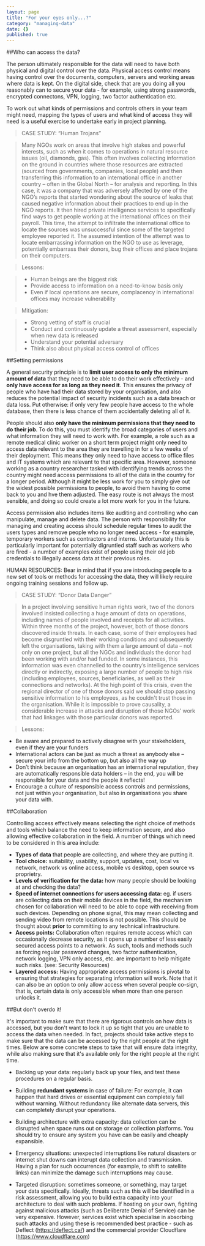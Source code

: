 ```yaml
---
layout: page
title: "For your eyes only...?"
category: "managing-data"
date: {}
published: true
---
```



##Who can access the data?

The person ultimately responsible for the data will need to have both physical and digital control over the data. Physical access control means having control over the documents, computers, servers and working areas where data is kept. On the digital side, check that are you doing all you reasonably can to secure your data - for example, using strong passwords, encrypted connectons, VPN, logging, two factor authentication etc.

To work out what kinds of permissions and controls others in your team might need, mapping the types of users and what kind of access they will need is a useful exercise to undertake early in project planning.

>CASE STUDY: “Human Trojans”

>Many NGOs work on areas that involve high stakes and powerful interests, such as when it comes to operations in natural resource issues (oil, diamonds, gas). This often involves collecting information on the ground in countries where those resources are extracted (sourced from governments, companies, local people) and then transferring this information to an international office in another country – often in the Global North – for analysis and reporting. In this case, it was a company that was adversely affected by one of the NGO’s reports that started wondering about the source of leaks that caused negative information about their practices to end up in the NGO reports. It then hired private intelligence services to specifically find ways to get people working at the international offices on their payroll. This time, the attempt to infiltrate the international office to locate the sources was unsuccessful since some of the targeted employee reported it. The assumed intention of the attempt was to locate embarrassing information on the NGO to use as leverage, potentially embarrass their donors, bug their offices and place trojans on their computers.

>Lessons:

> * Human beings are the biggest risk
> * Provide access to information on a need-to-know basis only
> * Even if local operations are secure, complacency in international offices may increase vulnerability

>Mitigation:

>* Strong vetting of staff is crucial
>* Conduct and continuously update a threat assessment, especially when new data is released
>* Understand your potential adversary
>* Think also about physical access control of offices

##Setting permissions

A general security principle is to **limit user access to only the minimum amount of data** that they need to be able to do their work effectively - and **only have access for as long as they need it**. This ensures the privacy of people who have had their data stored by your organisation, and also reduces the potential impact of security incidents such as a data breach or data loss. Put otherwise: if only very few people have access to the whole database, then there is less chance of them accidentally deleting all of it.

People should also **only have the minimum permissions that they need to do their job**. To do this, you must identify the broad categories of users and what information they will need to work with. For example, a role such as a remote medical clinic worker on a short term project might only need to access data relevant to the area they are travelling in for a few weeks of their deployment. This means they only need to have access to office files and IT systems which are relevant to that specific area. However, someone working as a country researcher tasked with identifying trends across the country might need access permissions to all of the data in the country for a longer period. Although it might be less work for you to simply give out the widest possible permissions to people, to avoid them having to come back to you and hve them adjusted.  The easy route is not always the most sensible, and doing so could create a lot more work for you in the future.

Access permission also includes items like auditing and controlling who can manipulate, manage and delete data. The person with responsibility for managing and creating access should schedule regular times to audit the users types and remove people who no longer need access - for example, temporary workers such as contractors and interns. Unfortunately this is particularly important for potentially digruntled staff such as workers who are fired - a number of examples exist of people using their old job credentials to illegally access data at their previous roles.

HUMAN RESOURCES: Bear in mind that if you are introducing people to a new set of tools or methods for accessing the data, they will likely require ongoing training sessions and follow up.  

>CASE STUDY: “Donor Data Danger”

>In a project involving sensitive human rights work, two of the donors involved insisted collecting a huge amount of data on operations, including names of people involved and receipts for all activities. Within three months of the project, however, both of those donors discovered inside threats. In each case, some of their employees had become disgruntled with their working conditions and subsequently left the organisations, taking with them a large amount of data – not only on one project, but all the NGOs and individuals the donor had been working with and/or had funded. In some instances, this information was even channelled to the country’s intelligence services directly or indirectly, exposing a large number of people to high risk (including employees, sources, beneficiaries, as well as their connections and networks). At the high point of this crisis, even the regional director of one of those donors said we should stop passing sensitive information to his employees, as he couldn't trust those in the organisation. While it is impossible to prove causality, a considerable increase in attacks and disruption of those NGOs’ work that had linkages with those particular donors was reported.

>Lessons:

* Be aware and prepared to actively disagree with your stakeholders, even if they are your funders
* International actors can be just as much a threat as anybody else – secure your info from the bottom up, but also all the way up
* Don’t think because an organisation has an international reputation, they are automatically responsible data holders – in the end, you will be responsible for your data and the people it reflects!
* Encourage a culture of responsible access controls and permissions, not just within your organisation, but also in organisations you share your data with.

##Collaboration

Controlling access effectively means selecting the right choice of methods and tools which balance the need to keep information secure, and also allowing effective collaboration in the field. A number of things which need to be considered in this area include:

* **Types of data** that people are collecting, and where they are putting it.
* **Tool choice:** suitability, usability, support, updates, cost, local vs network, network vs online access, mobile vs desktop, open source vs proprietry.
* **Levels of verification for the data:** how many people should be looking at and checking the data?
* **Speed of internet connections for users accessing data:** eg. if users are collecting data on their mobile devices in the field, the mechanism chosen for collaboration will need to be able to cope with receiving from such devices. Depending on phone signal, this may mean collecting and sending video from remote locations is not possible. This should be thought about **prior** to committing to any technical infrastructure.  
* **Access points:** Collaboration often requires remote access which can occasionally decrease security, as it opens up a number of less easily secured access points to a network. As such, tools and methods such as forcing regular password changes, two factor authentication, network logging, VPN only access, etc. are important to help mitigate such risks. (see: Security Resources)
* **Layered access:** Having appropriate access permissions is pivotal to ensuring that strategies for separating information will work. Note that it can also be an option to only allow access when several people co-sign, that is, certain data is only accessible when more than one person unlocks it.

##But don't overdo it!

It's important to make sure that there are rigorous controls on how data is accessed, but you don't want to lock it up so tight that you are unable to access the data when needed. In fact, projects should take active steps to make sure that the data can be accessed by the right people at the right times. Below are some concrete steps to take that will ensure data integrity, while also making sure that it's available only for the right people at the right time.

* Backing up your data: regularly back up your files, and test these procedures on a regular basis.

* Building **redundant systems** in case of failure: For example, it can happen that hard drives or essential equipment can completely fail without warning. Without redundancy like alternate data servers, this can completely disrupt your operations.

* Building architecture with extra capacity: data collection can be disrupted when space runs out on storage or collection platforms. You should try to ensure any system you have can be easily and cheaply expansible.

* Emergency situations: unexpected interruptions like natural disasters or internet shut downs can interupt data collection and transmission. Having a plan for such occurrences (for example, to shift to satellite links) can minimize the damage such interruptions may cause.

* Targeted disruption: sometimes someone, or something, may target your data specifically.  Ideally, threats such as this will be identified in a risk assessment, allowing you to build extra capacity into your architecture to deal with such problems. If hosting on your own, fighting against malicious attacks (such as Deliberate Denial of Service) can be very expensive. However, services exist which specialise in absorbing such attacks and using these is recommended best practice - such as Deflect (https://deflect.ca/) and the commercial provider Cloudflare (https://www.cloudflare.com)
